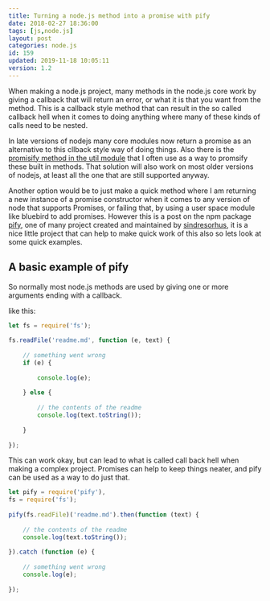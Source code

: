 ```yaml
---
title: Turning a node.js method into a promise with pify
date: 2018-02-27 18:36:00
tags: [js,node.js]
layout: post
categories: node.js
id: 159
updated: 2019-11-18 10:05:11
version: 1.2
---
```


When making a node.js project, many methods in the node.js core work by giving a callback that will return an error, or what it is that you want from the method. This is a callback style method that can result in the so called callback hell when it comes to doing anything where many of these kinds of calls need to be nested.

In late versions of nodejs many core modules now return a promise as an alternative to this cllback style way of doing things. Also there is the [promisify method in the util module](/2019/06/22/nodejs-util-promisify/) that I often use as a way to promsify these built in methods. That solution will also work on most older versions of nodejs, at least all the one that are still supported anyway.

Another option would be to just make a quick method where I am returning a new instance of a promise constructor when it comes to any version of node that supports Promises, or failing that, by using a user space module like bluebird to add promises. However this is a post on the npm package [pify](https://www.npmjs.com/package/pify), one of many project created and maintained by [sindresorhus](https://github.com/sindresorhus), it is a nice little project that can help to make quick work of this also so lets look at some quick examples.

<!-- more -->

## A basic example of pify

So normally most node.js methods are used by giving one or more arguments ending with a callback. 

like this:
```js
let fs = require('fs');
 
fs.readFile('readme.md', function (e, text) {
 
    // something went wrong
    if (e) {
 
        console.log(e);
 
    } else {
 
        // the contents of the readme
        console.log(text.toString());
 
    }
 
});
```

This can work okay, but can lead to what is called call back hell when making a complex project. Promises can help to keep things neater, and pify can be used as a way to do just that.


```js
let pify = require('pify'),
fs = require('fs');
 
pify(fs.readFile)('readme.md').then(function (text) {
 
    // the contents of the readme
    console.log(text.toString());
 
}).catch (function (e) {
 
    // something went wrong
    console.log(e);
 
});
```